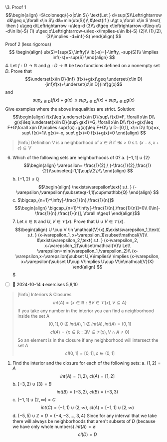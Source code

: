 \3.  Proof 1
$$\begin{align}
-S\coloneqq\{-x|x\in S\}
 \text{Let } d=sup(S)\Leftrightarrow d&\geq x,\forall x\in S\\
 d&=min(ub(S))\\
 &\text{if } u\gt x,\forall x\in S \text{ then } u\geq d\Leftrightarrow -u\leq-d (3)\\
 d\geq x\leftrightarrow-d\leq-x\\
 -d\in lb(-S) (1)
 u\geq x\Leftrightarrow-u\leq-x\implies-u\in lb(-S) (2)\\
 (1),(2),(3)\implies -d=inf(-S)
 \end{align}
$$Proof 2 (less rigorous)
$$
\begin{align}
ub(S)=[sup(S),\infty)\\
lb(-s)=[-\infty, -sup(S)]\\
\implies inf(-s)=-sup(S)
\end{align}
$$4. Let $f : D → \mathbb{R}$ and $g : D → \mathbb{R}$ be two functions defined on a nonempty set $D$. Prove that
$$\underset{x\in D}{inf} (f(x)+g(x)\geq \underset{x\in D}{inf}f(x)+\underset{x\in D}{inf}g(x)$$
and
$$sup_{x\in D}(f(x)+g(x)\leq sup_{x\in D}f(x)+sup_{x\in D}g(x)$$Give examples where the above inequalities are strict.
Solution: 
$$\begin{align}
f(x)\leq \underset{x\in D}{sup\ f(x)}=F, \forall x\in D\\
g(x)\leq \underset{x\in D}{sup\ g(x)}=G, \forall x\in D\\
f(x)+g(x)\leq F+G\forall x\in D\implies sup(f(x)+g(x))\leq F+G\\
\\
D=[0,1], x\in D\\ 
f(x)=x, sup\ f(x)=1\\
g(x)=-x, sup\ g(x)=0
f(x)+g(x)=0
\end{align}
$$
>[!info] Definition
>$V$ is a neighborhood of $x\in R$ if $\exists\varepsilon\gt 0 \text{ s.t. } (x-\varepsilon,x+\varepsilon)\subseteq V$
 
 6.  Which of the following sets are neighborhoods of 0?
	 a. $[-1,1]\cup\{2\}$
	 $$\begin{align}
	 \varepsilon= \frac{1}{2},\ (-\frac{1}{2},\frac{1}{2})\subseteq[-1,1]\cup\{2\}\\
	 \end{align}
	 $$ 
	 b. $(-1,2)\cup\mathbb{Q}$
	 $$\begin{align}
	\nexists\varepsilon\text{ s.t. } (-\varepsilon,\varepsilon)\subseteq(-1,1)\cup\mathbb{Q}
	 \end{align}
	 $$
	 c.  $\bigcap_{n=1}^\infty[-\frac{1}{n},\frac{1}{n}]$
	 $$\begin{align}
	 \bigcap_{n=1}^\infty[-\frac{1}{n},\frac{1}{n}]=0\\
	 0\in[-\frac{1}{n},\frac{1}{n}], \forall n\geq1
	 \end{align}$$
	7. Let $x \in \mathbb{R}$ and $U, V \in \mathcal{V}(x)$. Prove that $U \cup V \in \mathcal{V}(x)$.
			$$\begin{align}
			U \cup V \in \mathcal{V}(x),&\exists\varepsilon_1,\text{ s.t. } (x-\varepsilon_1, x+\varepsilon_1)\subset\mathcal{V}\\
			&\exists\varepsilon_2,\text{ s.t. } (x-\varepsilon_2, x+\varepsilon_2)\subset\mathcal{V}\\
			Let\ \varepsilon=min(\varepsilon_1,\varepsilon_2)\\
			(x-\varepsilon,x+\varepsilon)\subset U,V\implies\\
			\implies (x-\varepsilon, x+\varepsilon)\subset U\cup V\implies U\cup V\in\mathcal{V}(X)
			\end{align}
			$$$
- [ ] 📅 2024-10-14 ⏫ exercises 5,8,10
>[!info] Interiors & Closures
>$$int(A)=\{x\in\mathbb{R}:\exists V\in\mathcal{V}(x), V\subseteq A\}$$
>If you take any number in the interior you can find a neighborhood inside the set A
>$$(0,1], 0\notin int(A), 1\notin int(A), int(A)=(0,1)$$
>$$cl(A)=\{x\in\mathbb{R}:\exists V\in\mathcal{V}(x), V\cap A\not=0\}$$
>So an element is in the closure if any neighborhood will intersect the set A
>$$cl(0,1]=[0,1], o\in(0,1]$$

1. Find the interior and the closure for each of the following sets:
	a. $(1,2]=A$
		$$int(A)=(1,2),\ cl(A)=[1,2]$$
		b. $[-3,2)\cup\{3\}=B$
		$$int(B)=(-3,2),\ cl(B)=(-3,3)$$
		c. $(-1,1]\cup(2,\infty)=C$
		$$int(C)=(-1,1)\cup(2,\infty),\ cl(A)=[-1,1]\cup[2,\infty)$$
		d. $(-5,5)\cup\mathbb{Z}=D=\{-4,-3,\ldots,3,4\}$
		Since for any interval that we take there will always be neighborhoods that aren't subsets of $D$ (because we have only whole numbers) $int(A)=\emptyset$
		$$cl(D)=D$$
		